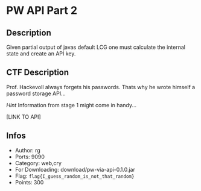PW API Part 2
=============

## Description
Given partial output of javas default LCG one must calculate the internal state and create an API key.

## CTF Description

Prof. Hackevoll always forgets his passwords. Thats why he wrote himself a password storage API...

*Hint* Information from stage 1 might come in handy... 

[LINK TO API]

## Infos

* Author: rg
* Ports: 9090
* Category: web,cry
* For Downloading: download/pw-via-api-0.1.0.jar
* Flag: `flag{I_guess_random_is_not_that_random}`
* Points: 300
